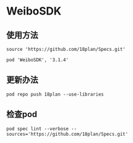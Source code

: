# WeiboSDK


## 使用方法

```Podfile
source 'https://github.com/18plan/Specs.git'

pod 'WeiboSDK', '3.1.4'
```

## 更新办法
```
pod repo push 18plan --use-libraries
```

## 检查pod
```
pod spec lint --verbose --sources='https://github.com/18plan/Specs.git'
```